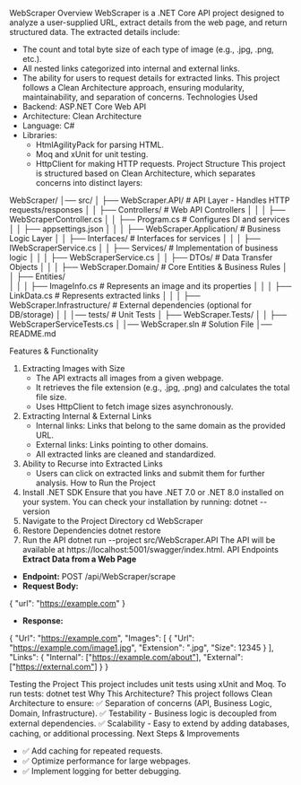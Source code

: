 WebScraper
Overview
WebScraper is a .NET Core API project designed to analyze a user-supplied URL, extract details from the web page, and return structured data. The extracted details include:
- The count and total byte size of each type of image (e.g., .jpg, .png, etc.).
- All nested links categorized into internal and external links.
- The ability for users to request details for extracted links.
This project follows a Clean Architecture approach, ensuring modularity, maintainability, and separation of concerns.
Technologies Used
- Backend: ASP.NET Core Web API
- Architecture: Clean Architecture
- Language: C#
- Libraries:
  - HtmlAgilityPack for parsing HTML.
  - Moq and xUnit for unit testing.
  - HttpClient for making HTTP requests.
Project Structure
This project is structured based on Clean Architecture, which separates concerns into distinct layers:

WebScraper/
│── src/
│   ├── WebScraper.API/                # API Layer - Handles HTTP requests/responses
│   │   ├── Controllers/               # Web API Controllers
│   │   │   ├── WebScraperController.cs
│   │   ├── Program.cs                 # Configures DI and services
│   │   ├── appsettings.json
│   │
│   ├── WebScraper.Application/        # Business Logic Layer
│   │   ├── Interfaces/                # Interfaces for services
│   │   │   ├── IWebScraperService.cs
│   │   ├── Services/                  # Implementation of business logic
│   │   │   ├── WebScraperService.cs
│   │   ├── DTOs/                      # Data Transfer Objects
│   │
│   ├── WebScraper.Domain/             # Core Entities & Business Rules
│   │   ├── Entities/                   
│   │   │   ├── ImageInfo.cs            # Represents an image and its properties
│   │   │   ├── LinkData.cs             # Represents extracted links
│   │
│   ├── WebScraper.Infrastructure/     # External dependencies (optional for DB/storage)
│   │
│── tests/                             # Unit Tests
│   ├── WebScraper.Tests/
│   │   ├── WebScraperServiceTests.cs
│
│── WebScraper.sln                     # Solution File
│── README.md

Features & Functionality
1. Extracting Images with Size
   - The API extracts all images from a given webpage.
   - It retrieves the file extension (e.g., .jpg, .png) and calculates the total file size.
   - Uses HttpClient to fetch image sizes asynchronously.
2. Extracting Internal & External Links
   - Internal links: Links that belong to the same domain as the provided URL.
   - External links: Links pointing to other domains.
   - All extracted links are cleaned and standardized.
3. Ability to Recurse into Extracted Links
   - Users can click on extracted links and submit them for further analysis.
How to Run the Project
1. Install .NET SDK
   Ensure that you have .NET 7.0 or .NET 8.0 installed on your system.
   You can check your installation by running:
   dotnet --version
2. Navigate to the Project Directory
   cd WebScraper
3. Restore Dependencies
   dotnet restore
4. Run the API
   dotnet run --project src/WebScraper.API
The API will be available at https://localhost:5001/swagger/index.html.
API Endpoints
**Extract Data from a Web Page**
- **Endpoint:** POST /api/WebScraper/scrape
- **Request Body:**

{
  "url": "https://example.com"
}

- **Response:**

{
  "Url": "https://example.com",
  "Images": [
    { "Url": "https://example.com/image1.jpg", "Extension": ".jpg", "Size": 12345 }
  ],
  "Links": {
    "Internal": ["https://example.com/about"],
    "External": ["https://external.com"]
  }
}

Testing the Project
This project includes unit tests using xUnit and Moq.
To run tests:
   dotnet test
Why This Architecture?
This project follows Clean Architecture to ensure:
✅ Separation of concerns (API, Business Logic, Domain, Infrastructure).
✅ Testability - Business logic is decoupled from external dependencies.
✅ Scalability - Easy to extend by adding databases, caching, or additional processing.
Next Steps & Improvements
- ✅ Add caching for repeated requests.
- ✅ Optimize performance for large webpages.
- ✅ Implement logging for better debugging.

